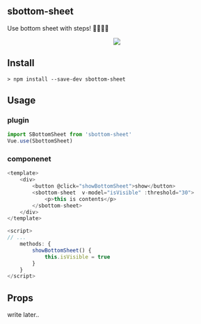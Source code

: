 ## sbottom-sheet 
Use bottom sheet with steps! 🏃‍♀️🏃‍♂️

<p align="center">
<img src="https://user-images.githubusercontent.com/55988602/195505015-0f05a57d-f651-4cfc-b902-2e203b2ac74c.gif">
</p>

## Install
```shell
> npm install --save-dev sbottom-sheet
   ```

## Usage
### plugin   
```javascript
import SBottomSheet from 'sbottom-sheet'
Vue.use(SbottomSheet)
```

### componenet 

```javascript
<template>
	<div>
		<button @click="showBottomSheet">show</button>		
		<sbottom-sheet  v-model="isVisible" :threshold="30">
			<p>this is contents</p>
		</sbottom-sheet>
	</div>
</template>

<script>
// ...
	methods: {
		showBottomSheet() {
			this.isVisible = true
		}
	}
</script>
```

## Props

write later..
